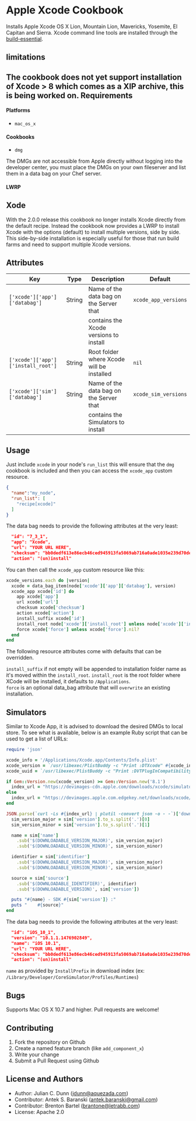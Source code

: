 Apple Xcode Cookbook
==============

Installs Apple Xcode OS X Lion, Mountain Lion, Mavericks, Yosemite, El Capitan and Sierra. Xcode command
line tools are installed through the [build-essential](https://supermarket.chef.io/cookbooks/build-essential).

limitations
-----------

The cookbook does not yet support installation of Xcode > 8 which comes as a XIP archive, this is being worked on.
Requirements
------------

#### Platforms

* `mac_os_x`

#### Cookbooks

* `dmg`

The DMGs are not accessible from Apple directly without logging into the developer center,
you must place the DMGs on your own fileserver and list them in a data bag on your Chef server.

#### LWRP

## Xode

With the 2.0.0 release this cookbook no longer installs Xcode directly from the default recipe.
Instead the cookbook now provides a LWRP to install Xcode with the options (default) to install multiple versions,
side by side. This side-by-side installation is especially useful for those that run build farms and need to
support multiple Xcode versions.

Attributes
----------

| Key                                | Type   | Description                               | Default              |
|------------------------------------|--------|-------------------------------------------|----------------------|
| `['xcode']['app']['databag']`      | String | Name of the data bag on the Server that   | `xcode_app_versions` |
|                                    |        | contains the Xcode versions to install    |                      |
| `['xcode']['app']['install_root']` | String | Root folder where Xcode will be installed | `nil`                |
| `['xcode']['sim']['databag']`      | String | Name of the data bag on the Server that   | `xcode_sim_versions` |
|                                    |        | contains the Simulators to install        |                      |

Usage
-----

Just include `xcode` in your node's `run_list` this will ensure that the `dmg` cookbook is included and then you
can access the `xcode_app` custom resource.
```json
{
  "name":"my_node",
  "run_list": [
    "recipe[xcode]"
  ]
}
```
The data bag needs to provide the following attributes at the very least:
```json
  "id": "7_3_1",
  "app": "Xcode",
  "url": "YOUR URL HERE",
  "checksum": "bb0dedf613e86ecb46ced945913fa5069ab716a0ade1035e239d70dee0b2de1b",
  "action": "(un)install"
```
You can then call the `xcode_app` custom resource like this:
```ruby
xcode_versions.each do |version|
  xcode = data_bag_item(node['xcode']['app']['databag'], version)
  xcode_app xcode['id'] do
    app xcode['app']
    url xcode['url']
    checksum xcode['checksum']
    action xcode['action']
    install_suffix xcode['id']
    install_root node['xcode']['install_root'] unless node['xcode']['install_root'].nil?
    force xcode['force'] unless xcode['force'].nil?
  end
end
```
The following resource attributes come with defaults that can be overridden.

`install_suffix` if not empty will be appended to installation folder name as it's moved within the `install_root`.
`install_root` is the root folder where XCode will be installed, it defaults to `/Applications`.  
`force` is an optional data_bag attribute that will `overwrite` an existing installation.

## Simulators

Similar to Xcode App, it is advised to download the desired DMGs to local store. To see what is available,
below is an example Ruby script that can be used to get a list of URLs:
```ruby
require 'json'

xcode_info = '/Applications/Xcode.app/Contents/Info.plist'
xcode_version = `/usr/libexec/PlistBuddy -c "Print :DTXcode" #{xcode_info}`.chomp.to_i.to_s.split(//).join('.')
xcode_uuid = `/usr/libexec/PlistBuddy -c "Print :DVTPlugInCompatibilityUUID" #{xcode_info}`.chomp

if Gem::Version.new(xcode_version) >= Gem::Version.new('8.1')
  index_url = "https://devimages-cdn.apple.com/downloads/xcode/simulators/index-#{xcode_version}-#{xcode_uuid}.dvtdownloadableindex"
else
  index_url = "https://devimages.apple.com.edgekey.net/downloads/xcode/simulators/index-#{xcode_version}-#{xcode_uuid}.dvtdownloadableindex"
end

JSON.parse(`curl -Ls #{index_url} | plutil -convert json -o - -`)['downloadables'].map do |sim|
  sim_version_major = sim['version'].to_s.split('.')[0]
  sim_version_minor = sim['version'].to_s.split('.')[1]

  name = sim['name']
    .sub('$(DOWNLOADABLE_VERSION_MAJOR)', sim_version_major)
    .sub('$(DOWNLOADABLE_VERSION_MINOR)', sim_version_minor)

  identifier = sim['identifier']
    .sub('$(DOWNLOADABLE_VERSION_MAJOR)', sim_version_major)
    .sub('$(DOWNLOADABLE_VERSION_MINOR)', sim_version_minor)

  source = sim['source']
    .sub('$(DOWNLOADABLE_IDENTIFIER)', identifier)
    .sub('$(DOWNLOADABLE_VERSION)', sim['version'])

  puts "#{name} - SDK #{sim['version']} :"
  puts "    #{source}"
end
```

The data bag needs to provide the following attributes at the very least:
```json
  "id": "iOS_10_1",
  "version": "10.1.1.1476902849",
  "name": "iOS 10.1",
  "url": "YOUR URL HERE",
  "checksum": "bb0dedf613e86ecb46ced945913fa5069ab716a0ade1035e239d70dee0b2de1b",
  "action": "(un)install"
````

`name` as provided by `InstallPrefix` in download index (ex: `/Library/Developer/CoreSimulator/Profiles/Runtimes`)



Bugs
----
Supports Mac OS X 10.7 and higher. Pull requests are welcome!

Contributing
------------

1. Fork the repository on Github
2. Create a named feature branch (like `add_component_x`)
3. Write your change
4. Submit a Pull Request using Github

License and Authors
-------------------

* Author: Julian C. Dunn (<jdunn@aquezada.com>)
* Contributor: Antek S. Baranski (<antek.baranski@gmail.com>)
* Contributor: Brenton Bartel (<brantone@letrabb.com>)
* License: Apache 2.0
